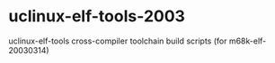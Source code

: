 uclinux-elf-tools-2003
======================

uclinux-elf-tools cross-compiler toolchain build scripts
(for m68k-elf-20030314)

